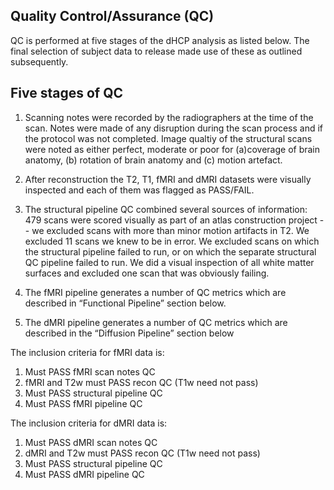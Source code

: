 ---
---

## Quality Control/Assurance (QC)

QC is performed at five stages of the dHCP analysis as listed below. The
final selection of subject data to release made use of these as outlined
subsequently.

## Five stages of QC  

1. Scanning notes were recorded by the radiographers at the time of the scan. Notes were made of any disruption during the scan process and if the protocol was not completed. Image qualtiy of the structural scans were noted as either perfect, moderate or poor for (a)coverage of brain anatomy, (b) rotation of brain anatomy and (c) motion artefact.  

2. After reconstruction the T2, T1, fMRI and dMRI datasets were visually 
inspected and each of them was flagged as PASS/FAIL.

3. The structural pipeline QC combined several sources of information: 479
scans were scored visually as part of an atlas construction project --
we excluded scans with more than minor motion artifacts in T2. We excluded
11 scans we knew to be in error. We excluded scans on which the structural
pipeline failed to run, or on which the separate structural QC pipeline
failed to run. We did a visual inspection of all white matter surfaces and
excluded one scan that was obviously failing.

4. The fMRI pipeline generates a number of QC metrics which are described in
“Functional Pipeline” section below. 

5. The dMRI pipeline generates a number of QC metrics which are described
in the “Diffusion Pipeline” section below

The inclusion criteria for fMRI data is:

1. Must PASS fMRI scan notes QC
2. fMRI and T2w must PASS recon QC (T1w need not pass)
3. Must PASS structural pipeline QC
4. Must PASS fMRI pipeline QC

The inclusion criteria for dMRI data is:

1. Must PASS dMRI scan notes QC
2. dMRI and T2w must PASS recon QC (T1w need not pass)
3. Must PASS structural pipeline QC
4. Must PASS dMRI pipeline QC

